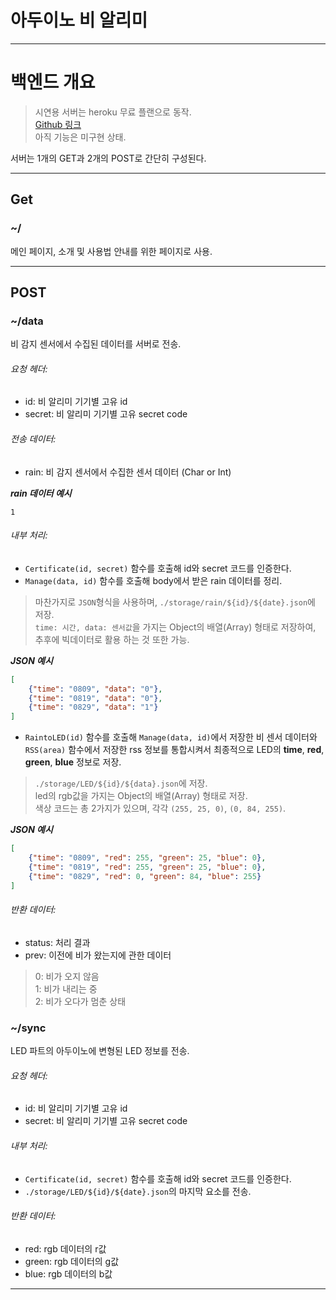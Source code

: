 # 아두이노 비 알리미

***

# 백엔드 개요
> 시연용 서버는 heroku 무료 플랜으로 동작.  
> [Github 링크](https://github.com/bjy0212/arduino_rain_alarm_back)  
> 아직 기능은 미구현 상태.  

서버는 1개의 GET과 2개의 POST로 간단히 구성된다.

---

## Get

### ~/
메인 페이지, 소개 및 사용법 안내를 위한 페이지로 사용.

---

## POST

### ~/data
비 감지 센서에서 수집된 데이터를 서버로 전송.
###### 요청 헤더:
 - id: 비 알리미 기기별 고유 id
 - secret: 비 알리미 기기별 고유 secret code

###### 전송 데이터:
 - rain: 비 감지 센서에서 수집한 센서 데이터 (Char or Int)

***rain 데이터 예시***
```text
1
```

###### 내부 처리:
 - `Certificate(id, secret)` 함수를 호출해 id와 secret 코드를 인증한다.
 - `Manage(data, id)` 함수를 호출해 body에서 받은 rain 데이터를 정리.  
> 마찬가지로 `JSON`형식을 사용하며, `./storage/rain/${id}/${date}.json`에 저장.  
> `time: 시간, data: 센서값`을 가지는 Object의 배열(Array) 형태로 저장하여, 추후에 빅데이터로 활용 하는 것 또한 가능.

***JSON 예시***
```json
[
    {"time": "0809", "data": "0"},
    {"time": "0819", "data": "0"},
    {"time": "0829", "data": "1"}
]
```

 - `RaintoLED(id)` 함수를 호출해 `Manage(data, id)`에서 저장한 비 센서 데이터와 `RSS(area)` 함수에서 저장한 rss 정보를 통합시켜서 최종적으로 LED의 **time**, **red**, **green**, **blue** 정보로 저장.

> `./storage/LED/${id}/${data}.json`에 저장.  
> led의 rgb값을 가지는 Object의 배열(Array) 형태로 저장.  
> 색상 코드는 총 2가지가 있으며, 각각 `(255, 25, 0)`, `(0, 84, 255)`.  

***JSON 예시***
```json
[
    {"time": "0809", "red": 255, "green": 25, "blue": 0},
    {"time": "0819", "red": 255, "green": 25, "blue": 0},
    {"time": "0829", "red": 0, "green": 84, "blue": 255}
]
```

###### 반환 데이터:
 - status: 처리 결과
 - prev: 이전에 비가 왔는지에 관한 데이터

> 0: 비가 오지 않음  
> 1: 비가 내리는 중  
> 2: 비가 오다가 멈춘 상태  

### ~/sync
LED 파트의  아두이노에 변형된 LED 정보를 전송.
###### 요청 헤더:
 - id: 비 알리미 기기별 고유 id
 - secret: 비 알리미 기기별 고유 secret code

###### 내부 처리:
 - `Certificate(id, secret)` 함수를 호출해 id와 secret 코드를 인증한다.
 - `./storage/LED/${id}/${date}.json`의 마지막 요소를 전송.

###### 반환 데이터:
 - red: rgb 데이터의 r값
 - green: rgb 데이터의 g값
 - blue: rgb 데이터의 b값

***
